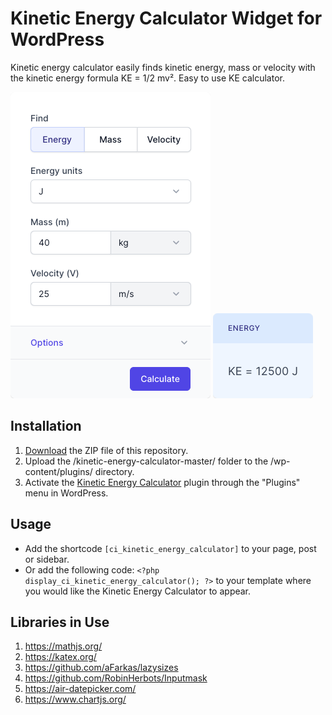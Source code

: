 # Kinetic Energy Calculator Widget for WordPress

Kinetic energy calculator easily finds kinetic energy, mass or velocity with the kinetic energy formula KE = 1/2 mv². Easy to use KE calculator.

![Kinetic Energy Calculator Input Form](/assets/images/screenshot-1.png "Kinetic Energy Calculator Input Form")
![Kinetic Energy Calculator Calculation Results](/assets/images/screenshot-2.png "Kinetic Energy Calculator Calculation Results")

## Installation

1. [Download](https://github.com/pub-calculator-io/kinetic-energy-calculator/archive/refs/heads/master.zip) the ZIP file of this repository.
2. Upload the /kinetic-energy-calculator-master/ folder to the /wp-content/plugins/ directory.
3. Activate the [Kinetic Energy Calculator](https://www.calculator.io/kinetic-energy-calculator/ "Kinetic Energy Calculator Homepage") plugin through the "Plugins" menu in WordPress.

## Usage
* Add the shortcode `[ci_kinetic_energy_calculator]` to your page, post or sidebar.
* Or add the following code: `<?php display_ci_kinetic_energy_calculator(); ?>` to your template where you would like the Kinetic Energy Calculator to appear.

## Libraries in Use
1. https://mathjs.org/
2. https://katex.org/
3. https://github.com/aFarkas/lazysizes
4. https://github.com/RobinHerbots/Inputmask
5. https://air-datepicker.com/
6. https://www.chartjs.org/
